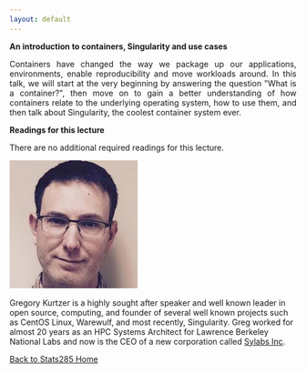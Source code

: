 ```yaml
---
layout: default
---
```


<div class="abstract">

<strong>An introduction to containers, Singularity and use cases</strong>
<p align="justify">
Containers have changed the way we package up our applications, environments, enable reproducibility and move workloads around. In this talk, we will start at the very beginning by answering the question "What is a container?", then move on to gain a better understanding of how containers relate to the underlying operating system, how to use them, and then talk about Singularity, the coolest container system ever.
</p>

<strong>Readings for this lecture</strong>
<p align="justify">
    There are no additional required readings for this lecture.
</p>

</div>

![Greg Kurtzer](/assets/img/greg.jpeg)

Gregory Kurtzer is a highly sought after speaker and well known leader in open source, computing, and founder of several well known projects such as CentOS Linux, Warewulf, and most recently, Singularity. Greg worked for almost 20 years as an HPC Systems Architect for Lawrence Berkeley National Labs and now is the CEO of a new corporation called [Sylabs Inc](https://www.sylabs.io/). 

[Back to Stats285 Home](./index)
